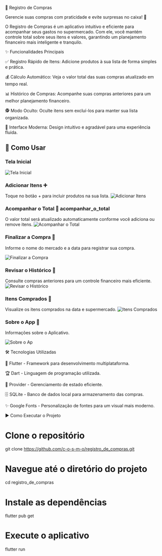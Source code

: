 📌 Registro de Compras

Gerencie suas compras com praticidade e evite surpresas no caixa! 🚀

O Registro de Compras é um aplicativo intuitivo e eficiente para acompanhar seus gastos no supermercado. Com ele, você mantém controle total sobre seus itens e valores, garantindo um planejamento financeiro mais inteligente e tranquilo.

✨ Funcionalidades Principais

✅ Registro Rápido de Itens: Adicione produtos à sua lista de forma simples e prática.

💰 Cálculo Automático: Veja o valor total das suas compras atualizado em tempo real.

📊 Histórico de Compras: Acompanhe suas compras anteriores para um melhor planejamento financeiro.

🕵️ Modo Oculto: Oculte itens sem excluí-los para manter sua lista organizada.

🎨 Interface Moderna: Design intuitivo e agradável para uma experiência fluida.

## 📱 Como Usar

### Tela Inicial
![Tela Inicial](screenshots/tela_inicial.png)  

### Adicionar Itens ➕

Toque no botão + para incluir produtos na sua lista.
![Adicionar Itens](screenshots/adicionar_itens.png)  

### Acompanhar o Total 👀 acompanhar_o_total

O valor total será atualizado automaticamente conforme você adiciona ou remove itens.
![Acompanhar o Total](screenshots/acompanhar_o_total.png)  

### Finalizar a Compra 🛒

Informe o nome do mercado e a data para registrar sua compra.

![Finalizar a Compra ](screenshots/finalizar_compra.png)  

### Revisar o Histórico 📂

Consulte compras anteriores para um controle financeiro mais eficiente.
![Revisar o Histórico](screenshots/lista_de_compras_realizadas.png)  

### Itens Comprados 📂

Visualize os itens comprados na data e supermercado.
![Itens Comprados](screenshots/itens-comprados.png)  

### Sobre o App 📂

Informações sobre o Aplicativo.

![Sobre o Ap](screenshots/sobre_o_app.png)  


🛠️ Tecnologias Utilizadas

🚀 Flutter - Framework para desenvolvimento multiplataforma.

🏆 Dart - Linguagem de programação utilizada.

🔄 Provider - Gerenciamento de estado eficiente.

🗄️ SQLite - Banco de dados local para armazenamento das compras.

✨ Google Fonts - Personalização de fontes para um visual mais moderno.

▶️ Como Executar o Projeto

# Clone o repositório
git clone https://github.com/c-o-s-m-o/registro_de_compras.git

# Navegue até o diretório do projeto
cd registro_de_compras

# Instale as dependências
flutter pub get

# Execute o aplicativo
flutter run
